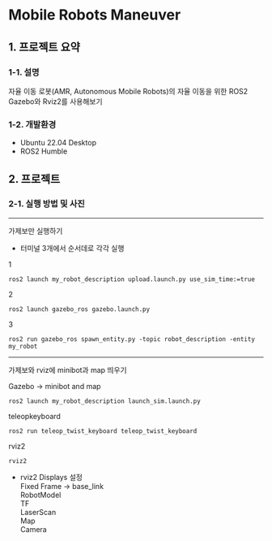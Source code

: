 # Mobile Robots Maneuver
## 1. 프로젝트 요약
### 1-1. 설명
자율 이동 로봇(AMR, Autonomous Mobile Robots)의 자율 이동을 위한 ROS2 Gazebo와 Rviz2를 사용해보기
### 1-2. 개발환경
- Ubuntu 22.04 Desktop
- ROS2 Humble
## 2. 프로젝트 
### 2-1. 실행 방법 및 사진
---
가제보만 실행하기
- 터미널 3개에서 순서데로 각각 실행

1

    ros2 launch my_robot_description upload.launch.py use_sim_time:=true

2

    ros2 launch gazebo_ros gazebo.launch.py

3

    ros2 run gazebo_ros spawn_entity.py -topic robot_description -entity my_robot

---
가제보와 rviz에 minibot과 map 띄우기

Gazebo -> minibot and map
  
    ros2 launch my_robot_description launch_sim.launch.py 

teleopkeyboard

    ros2 run teleop_twist_keyboard teleop_twist_keyboard

rviz2 

    rviz2

- rviz2 Displays 설정\
Fixed Frame -> base_link\
RobotModel\
TF\
LaserScan\
Map\
Camera

